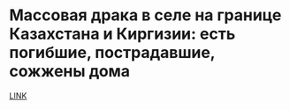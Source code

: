 # Массовая драка в селе на границе Казахстана и Киргизии: есть погибшие, пострадавшие, сожжены дома



[LINK](https://varlamov.ru/3783427.html)